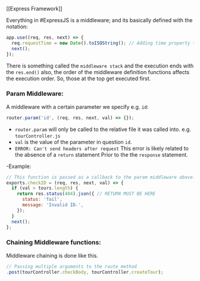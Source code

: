 [[Express Framework]]

Everything in #ExpressJS is a middleware; and its basically defined with the notation:

```JavaScript
app.use((req, res, next) => {
  req.requestTime = new Date().toISOString(); // Adding time property to the request.
  next();
});
```

There is something called the `middleware stack` and the execution ends with the `res.end()`
also, the order of the middleware definition functions affects the execution order. So, those at the top get executed first.

### Param Middleware: 

A middleware with a certain parameter we specify e.g. `id`:
```JavaScript
router.param('id', (req, res, next, val) => {});
```
- `router.param`  will only be called to the relative file it was called into. e.g. `tourController.js`  
- `val` is the value of the parameter in question `id`.
- `ERROR: Can't send headers after request` This error is likely related to the absence of a `return` statement Prior to the the `response` statement.

-Example:
  ```JavaScript
  // This function is passed as a callback to the param middleware above.
  exports.checkID = (req, res, next, val) => {
  if (val > tours.length) {
    return res.status(404).json({ // RETURN MUST BE HERE
      status: 'fail',
      message: 'Invalid ID.',
    });
  }
  next();
};
  ```


### Chaining Middleware functions: 

Middleware chaining is done like this.
```JavaScript
// Passing multiple arguments to the route method
.post(tourController.checkBody, tourController.createTour);
```

